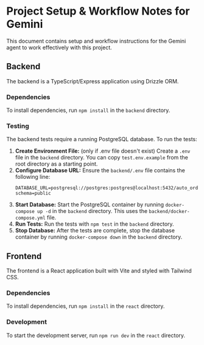 # Project Setup & Workflow Notes for Gemini

This document contains setup and workflow instructions for the Gemini agent to work effectively with this project.

## Backend

The backend is a TypeScript/Express application using Drizzle ORM.

### Dependencies

To install dependencies, run `npm install` in the `backend` directory.

### Testing

The backend tests require a running PostgreSQL database. To run the tests:

1.  **Create Environment File:** (only if .env file doesn't exist) Create a `.env` file in the `backend` directory. You can copy `test.env.example` from the root directory as a starting point.
2.  **Configure Database URL:** Ensure the `backend/.env` file contains the following line:
    ```
    DATABASE_URL=postgresql://postgres:postgres@localhost:5432/auto_order?schema=public
    ```
3.  **Start Database:** Start the PostgreSQL container by running `docker-compose up -d` in the `backend` directory. This uses the `backend/docker-compose.yml` file.
4.  **Run Tests:** Run the tests with `npm test` in the `backend` directory.
5.  **Stop Database:** After the tests are complete, stop the database container by running `docker-compose down` in the `backend` directory.

## Frontend

The frontend is a React application built with Vite and styled with Tailwind CSS.

### Dependencies

To install dependencies, run `npm install` in the `react` directory.

### Development

To start the development server, run `npm run dev` in the `react` directory.
